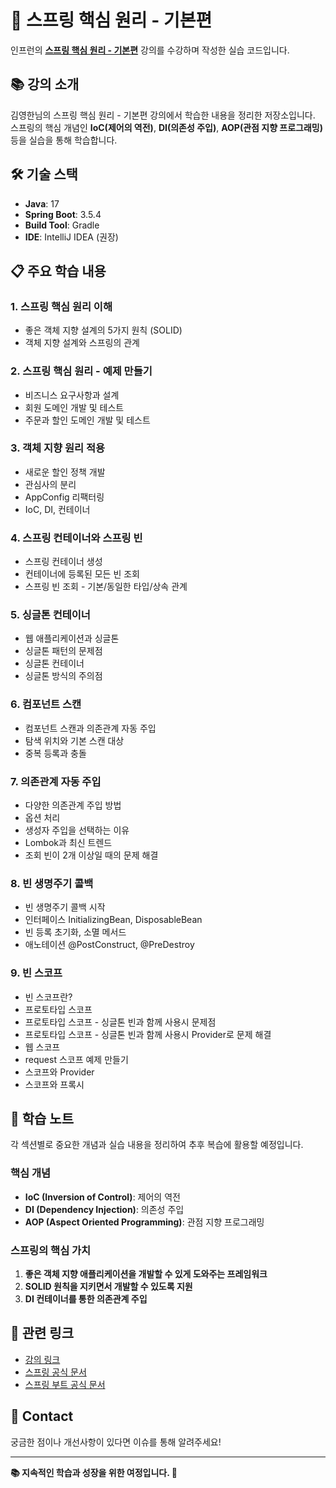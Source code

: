# 🌱 스프링 핵심 원리 - 기본편

인프런의 **[스프링 핵심 원리 - 기본편](https://www.inflearn.com/course/%EC%8A%A4%ED%94%84%EB%A7%81-%ED%95%B5%EC%8B%AC-%EC%9B%90%EB%A6%AC-%EA%B8%B0%EB%B3%B8%ED%8E%B8/)** 강의를 수강하며 작성한 실습 코드입니다.

## 📚 강의 소개

김영한님의 스프링 핵심 원리 - 기본편 강의에서 학습한 내용을 정리한 저장소입니다.  
스프링의 핵심 개념인 **IoC(제어의 역전)**, **DI(의존성 주입)**, **AOP(관점 지향 프로그래밍)** 등을 실습을 통해 학습합니다.

## 🛠 기술 스택

- **Java**: 17
- **Spring Boot**: 3.5.4
- **Build Tool**: Gradle
- **IDE**: IntelliJ IDEA (권장)

## 📋 주요 학습 내용

### 1. 스프링 핵심 원리 이해
- 좋은 객체 지향 설계의 5가지 원칙 (SOLID)
- 객체 지향 설계와 스프링의 관계

### 2. 스프링 핵심 원리 - 예제 만들기
- 비즈니스 요구사항과 설계
- 회원 도메인 개발 및 테스트
- 주문과 할인 도메인 개발 및 테스트

### 3. 객체 지향 원리 적용
- 새로운 할인 정책 개발
- 관심사의 분리
- AppConfig 리팩터링
- IoC, DI, 컨테이너

### 4. 스프링 컨테이너와 스프링 빈
- 스프링 컨테이너 생성
- 컨테이너에 등록된 모든 빈 조회
- 스프링 빈 조회 - 기본/동일한 타입/상속 관계

### 5. 싱글톤 컨테이너
- 웹 애플리케이션과 싱글톤
- 싱글톤 패턴의 문제점
- 싱글톤 컨테이너
- 싱글톤 방식의 주의점

### 6. 컴포넌트 스캔
- 컴포넌트 스캔과 의존관계 자동 주입
- 탐색 위치와 기본 스캔 대상
- 중복 등록과 충돌

### 7. 의존관계 자동 주입
- 다양한 의존관계 주입 방법
- 옵션 처리
- 생성자 주입을 선택하는 이유
- Lombok과 최신 트렌드
- 조회 빈이 2개 이상일 때의 문제 해결

### 8. 빈 생명주기 콜백
- 빈 생명주기 콜백 시작
- 인터페이스 InitializingBean, DisposableBean
- 빈 등록 초기화, 소멸 메서드
- 애노테이션 @PostConstruct, @PreDestroy

### 9. 빈 스코프
- 빈 스코프란?
- 프로토타입 스코프
- 프로토타입 스코프 - 싱글톤 빈과 함께 사용시 문제점
- 프로토타입 스코프 - 싱글톤 빈과 함께 사용시 Provider로 문제 해결
- 웹 스코프
- request 스코프 예제 만들기
- 스코프와 Provider
- 스코프와 프록시

## 📝 학습 노트

각 섹션별로 중요한 개념과 실습 내용을 정리하여 추후 복습에 활용할 예정입니다.

### 핵심 개념
- **IoC (Inversion of Control)**: 제어의 역전
- **DI (Dependency Injection)**: 의존성 주입
- **AOP (Aspect Oriented Programming)**: 관점 지향 프로그래밍

### 스프링의 핵심 가치
1. **좋은 객체 지향 애플리케이션을 개발할 수 있게 도와주는 프레임워크**
2. **SOLID 원칙을 지키면서 개발할 수 있도록 지원**
3. **DI 컨테이너를 통한 의존관계 주입**

## 🔗 관련 링크

- [강의 링크](https://www.inflearn.com/course/%EC%8A%A4%ED%94%84%EB%A7%81-%ED%95%B5%EC%8B%AC-%EC%9B%90%EB%A6%AC-%EA%B8%B0%EB%B3%B8%ED%8E%B8/)
- [스프링 공식 문서](https://spring.io/projects/spring-framework)
- [스프링 부트 공식 문서](https://spring.io/projects/spring-boot)

## 📧 Contact

궁금한 점이나 개선사항이 있다면 이슈를 통해 알려주세요!

---

**📚 지속적인 학습과 성장을 위한 여정입니다. 🌱**
